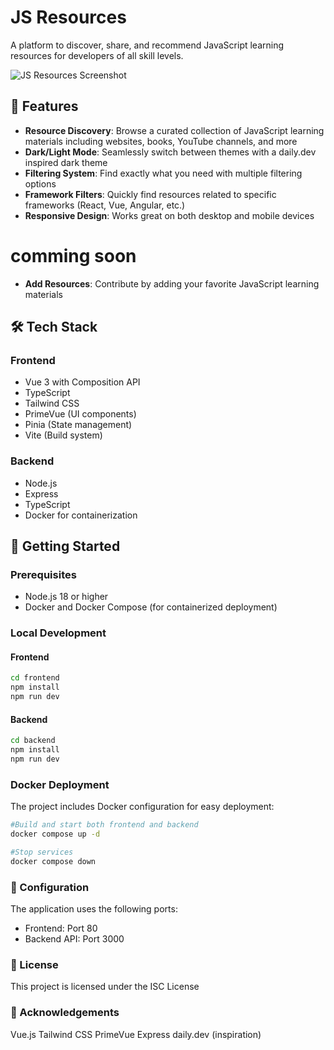 # JS Resources

A platform to discover, share, and recommend JavaScript learning resources for developers of all skill levels.

![JS Resources Screenshot](https://via.placeholder.com/800x400?text=JS+Resources+Screenshot)

## 🌟 Features

- **Resource Discovery**: Browse a curated collection of JavaScript learning materials including websites, books, YouTube channels, and more
- **Dark/Light Mode**: Seamlessly switch between themes with a daily.dev inspired dark theme
- **Filtering System**: Find exactly what you need with multiple filtering options
- **Framework Filters**: Quickly find resources related to specific frameworks (React, Vue, Angular, etc.)
- **Responsive Design**: Works great on both desktop and mobile devices

# comming soon
- **Add Resources**: Contribute by adding your favorite JavaScript learning materials

## 🛠️ Tech Stack

### Frontend
- Vue 3 with Composition API
- TypeScript
- Tailwind CSS
- PrimeVue (UI components)
- Pinia (State management)
- Vite (Build system)

### Backend
- Node.js
- Express
- TypeScript
- Docker for containerization

## 🚀 Getting Started

### Prerequisites
- Node.js 18 or higher
- Docker and Docker Compose (for containerized deployment)

### Local Development

#### Frontend
```bash
cd frontend
npm install
npm run dev
```

#### Backend
```bash
cd backend
npm install
npm run dev
```

### Docker Deployment

The project includes Docker configuration for easy deployment:
```bash
#Build and start both frontend and backend
docker compose up -d

#Stop services
docker compose down
```

### 🔧 Configuration
The application uses the following ports:
- Frontend: Port 80
- Backend API: Port 3000

### 📄 License
This project is licensed under the ISC License

### 🙏 Acknowledgements
Vue.js
Tailwind CSS
PrimeVue
Express
daily.dev (inspiration)